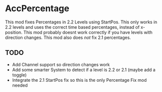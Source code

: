 # AccPercentage

This mod fixes Percentages in 2.2 Levels using StartPos. This only works in 2.2 levels and uses the correct time based percentages, instead of x-position. 
This mod probably doesnt work correctly if you have levels with direction changes. This mod also does *not* fix 2.1 percentages.

## TODO
- Add Channel support so direction changes work
- Add some smarter System to detect if a level is 2.2 or 2.1 (maybe add a toggle)
- Integrate the 2.1 StartPos fix so this is the only Percentage Fix mod needed